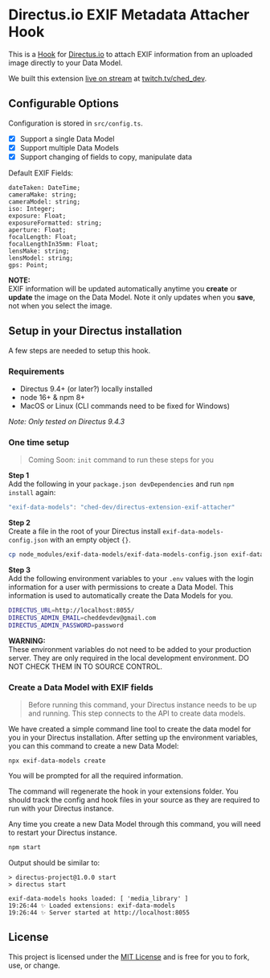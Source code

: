 # Directus.io EXIF Metadata Attacher Hook

This is a [Hook](https://docs.directus.io/extensions/hooks/) for [Directus.io](https://directus.io) to attach EXIF information from an uploaded image directly to your Data Model.

We built this extension [live on stream](https://www.twitch.tv/videos/1411653279) at [twitch.tv/ched_dev](https://twitch.tv/ched_dev).

## Configurable Options

Configuration is stored in `src/config.ts`.

- [x] Support a single Data Model
- [x] Support multiple Data Models
- [x] Support changing of fields to copy, manipulate data

Default EXIF Fields:
```
dateTaken: DateTime;
cameraMake: string;
cameraModel: string;
iso: Integer;
exposure: Float;
exposureFormatted: string;
aperture: Float;
focalLength: Float;
focalLengthIn35mm: Float;
lensMake: string;
lensModel: string;
gps: Point;
```

**NOTE:**  
EXIF information will be updated automatically anytime you **create** or **update** the image on the Data Model. Note it only updates when you **save**, not when you select the image.

## Setup in your Directus installation

A few steps are needed to setup this hook.

### Requirements

- Directus 9.4+ (or later?) locally installed
- node 16+ & npm 8+
- MacOS or Linux (CLI commands need to be fixed for Windows)

_Note: Only tested on Directus 9.4.3_

### One time setup

> Coming Soon: `init` command to run these steps for you

**Step 1**  
Add the following in your `package.json devDependencies` and run `npm install` again:

```js
"exif-data-models": "ched-dev/directus-extension-exif-attacher"
```

**Step 2**  
Create a file in the root of your Directus install `exif-data-models-config.json` with an empty object `{}`.

```sh
cp node_modules/exif-data-models/exif-data-models-config.json exif-data-models-config.json
```

**Step 3**  
Add the following environment variables to your `.env` values with the login information for a user with permissions to create a Data Model. This information is used to automatically create the Data Models for you.

```sh
DIRECTUS_URL=http://localhost:8055/
DIRECTUS_ADMIN_EMAIL=cheddevdev@gmail.com
DIRECTUS_ADMIN_PASSWORD=password
```

**WARNING:**  
These environment variables do not need to be added to your production server. They are only required in the local development environment. DO NOT CHECK THEM IN TO SOURCE CONTROL.

### Create a Data Model with EXIF fields

> Before running this command, your Directus instance needs to be up and running. This step connects to the API to create data models.

We have created a simple command line tool to create the data model for you in your Directus installation. After setting up the environment variables, you can this command to create a new Data Model:

```
npx exif-data-models create
```

You will be prompted for all the required information.

The command will regenerate the hook in your extensions folder. You should track the config and hook files in your source as they are required to run with your Directus instance.

Any time you create a new Data Model through this command, you will need to restart your Directus instance.

```sh
npm start
```

Output should be similar to:

```
> directus-project@1.0.0 start
> directus start

exif-data-models hooks loaded: [ 'media_library' ]
19:26:44 ✨ Loaded extensions: exif-data-models
19:26:44 ✨ Server started at http://localhost:8055
```


## License

This project is licensed under the [MIT License](LICENSE) and is free for you to fork, use, or change.